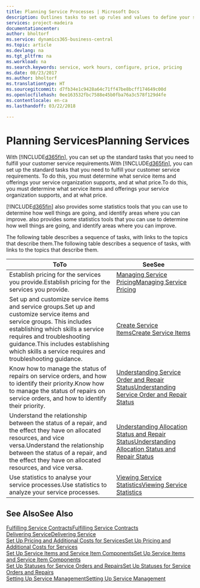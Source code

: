 ```yaml
---
title: Planning Service Processes | Microsoft Docs
description: Outlines tasks to set up rules and values to define your service policies and processes.
services: project-madeira
documentationcenter: 
author: bholtorf
ms.service: dynamics365-business-central
ms.topic: article
ms.devlang: na
ms.tgt_pltfrm: na
ms.workload: na
ms.search.keywords: service, work hours, configure, price, pricing
ms.date: 08/23/2017
ms.author: bholtorf
ms.translationtype: HT
ms.sourcegitcommit: d7fb34e1c9428a64c71ff47be8bcff174649c00d
ms.openlocfilehash: 0ee163532fbc7588e45b0fba76a3c578f129d4fe
ms.contentlocale: en-ca
ms.lasthandoff: 03/22/2018

---
```

# <a name="planning-services"></a><span data-ttu-id="5afb9-103">Planning Services</span><span class="sxs-lookup"><span data-stu-id="5afb9-103">Planning Services</span></span>
<span data-ttu-id="5afb9-104">With [!INCLUDE[d365fin](includes/d365fin_md.md)], you can set up the standard tasks that you need to fulfill your customer service requirements.</span><span class="sxs-lookup"><span data-stu-id="5afb9-104">With [!INCLUDE[d365fin](includes/d365fin_md.md)], you can set up the standard tasks that you need to fulfill your customer service requirements.</span></span> <span data-ttu-id="5afb9-105">To do this, you must determine what service items and offerings your service organization supports, and at what price.</span><span class="sxs-lookup"><span data-stu-id="5afb9-105">To do this, you must determine what service items and offerings your service organization supports, and at what price.</span></span>   

[!INCLUDE[d365fin](includes/d365fin_md.md)]<span data-ttu-id="5afb9-106"> also provides some statistics tools that you can use to determine how well things are going, and identify areas where you can improve.</span><span class="sxs-lookup"><span data-stu-id="5afb9-106"> also provides some statistics tools that you can use to determine how well things are going, and identify areas where you can improve.</span></span>
  
<span data-ttu-id="5afb9-107">The following table describes a sequence of tasks, with links to the topics that describe them.</span><span class="sxs-lookup"><span data-stu-id="5afb9-107">The following table describes a sequence of tasks, with links to the topics that describe them.</span></span>   
  
|<span data-ttu-id="5afb9-108">**To**</span><span class="sxs-lookup"><span data-stu-id="5afb9-108">**To**</span></span>|<span data-ttu-id="5afb9-109">**See**</span><span class="sxs-lookup"><span data-stu-id="5afb9-109">**See**</span></span>|  
|------------|-------------|  
|<span data-ttu-id="5afb9-110">Establish pricing for the services you provide.</span><span class="sxs-lookup"><span data-stu-id="5afb9-110">Establish pricing for the services you provide.</span></span>|[<span data-ttu-id="5afb9-111">Managing Service Pricing</span><span class="sxs-lookup"><span data-stu-id="5afb9-111">Managing Service Pricing</span></span>](service-service-price-management.md)|
|<span data-ttu-id="5afb9-112">Set up and customize service items and service groups.</span><span class="sxs-lookup"><span data-stu-id="5afb9-112">Set up and customize service items and service groups.</span></span> <span data-ttu-id="5afb9-113">This includes establishing which skills a service requires and troubleshooting guidance.</span><span class="sxs-lookup"><span data-stu-id="5afb9-113">This includes establishing which skills a service requires and troubleshooting guidance.</span></span>| [<span data-ttu-id="5afb9-114">Create Service Items</span><span class="sxs-lookup"><span data-stu-id="5afb9-114">Create Service Items</span></span>](service-how-to-create-service-items.md)|  
|<span data-ttu-id="5afb9-115">Know how to manage the status of repairs on service orders, and how to identify their priority.</span><span class="sxs-lookup"><span data-stu-id="5afb9-115">Know how to manage the status of repairs on service orders, and how to identify their priority.</span></span>|[<span data-ttu-id="5afb9-116">Understanding Service Order and Repair Status</span><span class="sxs-lookup"><span data-stu-id="5afb9-116">Understanding Service Order and Repair Status</span></span>](service-service-order-status-and-repair-status.md)|  
|<span data-ttu-id="5afb9-117">Understand the relationship between the status of a repair, and the effect they have on allocated resources, and vice versa.</span><span class="sxs-lookup"><span data-stu-id="5afb9-117">Understand the relationship between the status of a repair, and the effect they have on allocated resources, and vice versa.</span></span>|[<span data-ttu-id="5afb9-118">Understanding Allocation Status and Repair Status</span><span class="sxs-lookup"><span data-stu-id="5afb9-118">Understanding Allocation Status and Repair Status</span></span>](service-allocation-status-and-repair-status.md)|  
|<span data-ttu-id="5afb9-119">Use statistics to analyse your service processes.</span><span class="sxs-lookup"><span data-stu-id="5afb9-119">Use statistics to analyze your service processes.</span></span> | [<span data-ttu-id="5afb9-120">Viewing Service Statistics</span><span class="sxs-lookup"><span data-stu-id="5afb9-120">Viewing Service Statistics</span></span>](service-service-statistics.md) |

## <a name="see-also"></a><span data-ttu-id="5afb9-121">See Also</span><span class="sxs-lookup"><span data-stu-id="5afb9-121">See Also</span></span>
[<span data-ttu-id="5afb9-122">Fulfilling Service Contracts</span><span class="sxs-lookup"><span data-stu-id="5afb9-122">Fulfilling Service Contracts</span></span>](service-fulfill-service-contracts.md)  
[<span data-ttu-id="5afb9-123">Delivering Service</span><span class="sxs-lookup"><span data-stu-id="5afb9-123">Delivering Service</span></span>](service-deliver-service.md)  
[<span data-ttu-id="5afb9-124">Set Up Pricing and Additional Costs for Services</span><span class="sxs-lookup"><span data-stu-id="5afb9-124">Set Up Pricing and Additional Costs for Services</span></span>](service-how-setup-service-costs-pricing.md)  
[<span data-ttu-id="5afb9-125">Set Up Service Items and Service Item Components</span><span class="sxs-lookup"><span data-stu-id="5afb9-125">Set Up Service Items and Service Item Components</span></span>](service-how-setup-service-items.md)  
[<span data-ttu-id="5afb9-126">Set Up Statuses for Service Orders and Repairs</span><span class="sxs-lookup"><span data-stu-id="5afb9-126">Set Up Statuses for Service Orders and Repairs</span></span>](service-order-repair-status.md)  
[<span data-ttu-id="5afb9-127">Setting Up Service Management</span><span class="sxs-lookup"><span data-stu-id="5afb9-127">Setting Up Service Management</span></span>](service-setup-service.md)  

